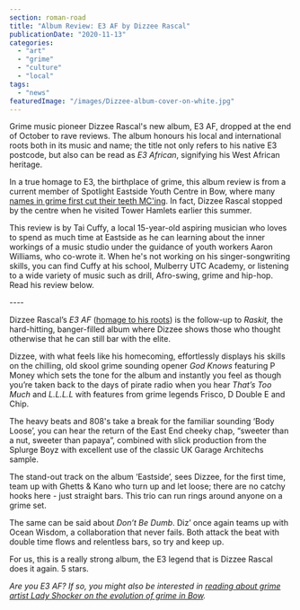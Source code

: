 ```yaml
---
section: roman-road
title: "Album Review: E3 AF by Dizzee Rascal"
publicationDate: "2020-11-13"
categories: 
  - "art"
  - "grime"
  - "culture"
  - "local"
tags: 
  - "news"
featuredImage: "/images/Dizzee-album-cover-on-white.jpg"
---
```


Grime music pioneer Dizzee Rascal's new album, E3 AF, dropped at the end of October to rave reviews. The album honours his local and international roots both in its music and name; the title not only refers to his native E3 postcode, but also can be read as _E3 African_, signifying his West African heritage.

In a true homage to E3, the birthplace of grime, this album review is from a current member of Spotlight Eastside Youth Centre in Bow, where many [names in grime first cut their teeth MC'ing](https://www.instagram.com/dizzeerascal/p/BrBTHkXhRfW/?hl=en). In fact, Dizzee Rascal stopped by the centre when he visited Tower Hamlets earlier this summer.

This review is by Tai Cuffy, a local 15-year-old aspiring musician who loves to spend as much time at Eastside as he can learning about the inner workings of a music studio under the guidance of youth workers Aaron Williams, who co-wrote it. When he's not working on his singer-songwriting skills, you can find Cuffy at his school, Mulberry UTC Academy, or listening to a wide variety of music such as drill, Afro-swing, grime and hip-hop. Read his review below.

\----

Dizzee Rascal’s _E3 AF_ ([homage to his roots](https://romanroadlondon.com/famous-grime-music-figures-bow-e3-east-end-london/)) is the follow-up to _Raskit,_ the hard-hitting, banger-filled album where Dizzee shows those who thought otherwise that he can still bar with the elite. 

Dizzee, with what feels like his homecoming, effortlessly displays his skills on the chilling, old skool grime sounding opener _God Knows_ featuring P Money which sets the tone for the album and instantly you feel as though you’re taken back to the days of pirate radio when you hear _That’s Too Much_ and _L.L.L.L_ with features from grime legends Frisco, D Double E and Chip. 

The heavy beats and 808's take a break for the familiar sounding ‘Body Loose’, you can hear the return of the East End cheeky chap, “sweeter than a nut, sweeter than papaya”, combined with slick production from the Splurge Boyz with excellent use of the classic UK Garage Architechs sample. 

The stand-out track on the album ‘Eastside’, sees Dizzee, for the first time, team up with Ghetts & Kano who turn up and let loose; there are no catchy hooks here - just straight bars. This trio can run rings around anyone on a grime set.

The same can be said about _Don’t Be Dumb_. Diz’ once again teams up with Ocean Wisdom, a collaboration that never fails. Both attack the beat with double time flows and relentless bars, so try and keep up.

For us, this is a really strong album, the E3 legend that is Dizzee Rascal does it again. 5 stars.

_Are you E3 AF? If so, you might also be interested in [reading about grime artist Lady Shocker on the evolution of grime in Bow](https://romanroadlondon.com/lady-shocker-grime-mc-bow/)._
